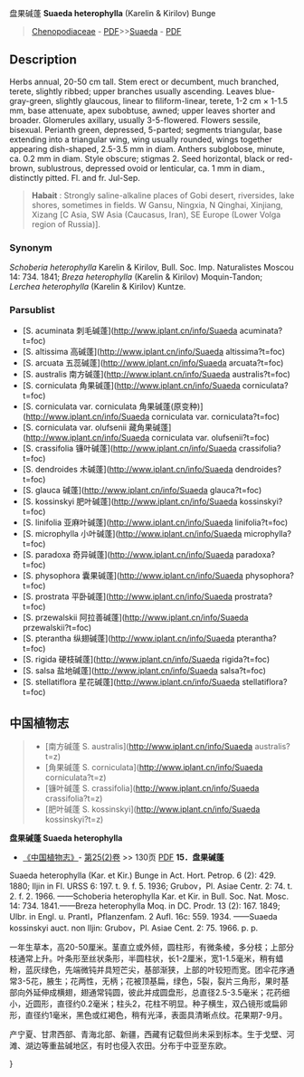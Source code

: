 盘果碱蓬 **Suaeda heterophylla** (Karelin & Kirilov) Bunge

> [Chenopodiaceae](http://www.iplant.cn/info/Chenopodiaceae?t=foc) - [PDF](http://www.iplant.cn/foc/pdf/Chenopodiaceae.pdf)>>[Suaeda](http://www.iplant.cn/info/Suaeda?t=foc) - [PDF](http://www.iplant.cn/foc/pdf/Suaeda.pdf)

## Description

Herbs annual, 20-50 cm tall. Stem erect or decumbent, much branched, terete, slightly ribbed; upper branches usually ascending. Leaves blue-gray-green, slightly glaucous, linear to filiform-linear, terete, 1-2 cm × 1-1.5 mm, base attenuate, apex subobtuse, awned; upper leaves shorter and broader. Glomerules axillary, usually 3-5-flowered. Flowers sessile, bisexual. Perianth green, depressed, 5-parted; segments triangular, base extending into a triangular wing, wing usually rounded, wings together appearing dish-shaped, 2.5-3.5 mm in diam. Anthers subglobose, minute, ca. 0.2 mm in diam. Style obscure; stigmas 2. Seed horizontal, black or red-brown, sublustrous, depressed ovoid or lenticular, ca. 1 mm in diam., distinctly pitted. Fl. and fr. Jul-Sep.


> **Habait** : 
> Strongly saline-alkaline places of Gobi desert, riversides, lake shores, sometimes in fields. W Gansu, Ningxia, N Qinghai, Xinjiang, Xizang [C Asia, SW Asia (Caucasus, Iran), SE Europe (Lower Volga region of Russia)].

### Synonym
*Schoberia* *heterophylla* Karelin & Kirilov, Bull. Soc. Imp. Naturalistes Moscou 14: 734. 1841; *Breza* *heterophylla* (Karelin & Kirilov) Moquin-Tandon; *Lerchea* *heterophylla* (Karelin & Kirilov) Kuntze.

### Parsublist

* [S.  acuminata  刺毛碱蓬](http://www.iplant.cn/info/Suaeda acuminata?t=foc)
* [S.  altissima  高碱蓬](http://www.iplant.cn/info/Suaeda altissima?t=foc)
* [S.  arcuata  五蕊碱蓬](http://www.iplant.cn/info/Suaeda arcuata?t=foc)
* [S.  australis  南方碱蓬](http://www.iplant.cn/info/Suaeda australis?t=foc)
* [S.  corniculata  角果碱蓬](http://www.iplant.cn/info/Suaeda corniculata?t=foc)
* [S.  corniculata var. corniculata  角果碱蓬(原变种)](http://www.iplant.cn/info/Suaeda corniculata var. corniculata?t=foc)
* [S.  corniculata var. olufsenii  藏角果碱蓬](http://www.iplant.cn/info/Suaeda corniculata var. olufsenii?t=foc)
* [S.  crassifolia  镰叶碱蓬](http://www.iplant.cn/info/Suaeda crassifolia?t=foc)
* [S.  dendroides  木碱蓬](http://www.iplant.cn/info/Suaeda dendroides?t=foc)
* [S.  glauca  碱蓬](http://www.iplant.cn/info/Suaeda glauca?t=foc)
* [S.  kossinskyi  肥叶碱蓬](http://www.iplant.cn/info/Suaeda kossinskyi?t=foc)
* [S.  linifolia  亚麻叶碱蓬](http://www.iplant.cn/info/Suaeda linifolia?t=foc)
* [S.  microphylla  小叶碱蓬](http://www.iplant.cn/info/Suaeda microphylla?t=foc)
* [S.  paradoxa  奇异碱蓬](http://www.iplant.cn/info/Suaeda paradoxa?t=foc)
* [S.  physophora  囊果碱蓬](http://www.iplant.cn/info/Suaeda physophora?t=foc)
* [S.  prostrata  平卧碱蓬](http://www.iplant.cn/info/Suaeda prostrata?t=foc)
* [S.  przewalskii  阿拉善碱蓬](http://www.iplant.cn/info/Suaeda przewalskii?t=foc)
* [S.  pterantha  纵翅碱蓬](http://www.iplant.cn/info/Suaeda pterantha?t=foc)
* [S.  rigida  硬枝碱蓬](http://www.iplant.cn/info/Suaeda rigida?t=foc)
* [S.  salsa  盐地碱蓬](http://www.iplant.cn/info/Suaeda salsa?t=foc)
* [S.  stellatiflora  星花碱蓬](http://www.iplant.cn/info/Suaeda stellatiflora?t=foc)


## 中国植物志

> * [南方碱蓬  S.  australis](http://www.iplant.cn/info/Suaeda australis?t=z)
> * [角果碱蓬  S.  corniculata](http://www.iplant.cn/info/Suaeda corniculata?t=z)
> * [镰叶碱蓬  S.  crassifolia](http://www.iplant.cn/info/Suaeda crassifolia?t=z)
> * [肥叶碱蓬  S.  kossinskyi](http://www.iplant.cn/info/Suaeda kossinskyi?t=z)


**盘果碱蓬 Suaeda heterophylla**

* [《中国植物志》](http://www.iplant.cn/frps)- [第25(2)卷](http://www.iplant.cn/frps/vol/25(2)) >> 130页 [PDF](http://www.iplant.cn/frps/pdf/25(2)/130.pdf)
**15．盘果碱蓬**

Suaeda heterophylla (Kar. et Kir.) Bunge in Act. Hort. Petrop. 6 (2): 429. 1880; Iljin in Fl. URSS 6: 197. t. 9. f. 5. 1936; Grubov，Pl. Asiae Centr. 2: 74. t. 2. f. 2. 1966. ——Schoberia heterophylla Kar. et Kir. in Bull. Soc. Nat. Mosc. 14: 734. 1841.——Breza heterophylla Moq. in DC. Prodr. 13 (2): 167. 1849; Ulbr. in Engl. u. Prantl，Pflanzenfam. 2 Aufl. 16c: 559. 1934. ——Suaeda kossinskyi auct. non Iljin: Grubov，Pl. Asiae Cent. 2: 75. 1966. p. p.

一年生草本，高20-50厘米。茎直立或外倾，圆柱形，有微条棱，多分枝；上部分枝通常上升。叶条形至丝状条形，半圆柱状，长1-2厘米，宽1-1.5毫米，稍有蜡粉，蓝灰绿色，先端微钝并具短芒尖，基部渐狭，上部的叶较短而宽。团伞花序通常3-5花，腋生；花两性，无柄；花被顶基扁，绿色，5裂，裂片三角形，果时基部向外延伸成横翅，翅通常钝圆，彼此并成圆盘形，总直径2.5-3.5毫米；花药细小，近圆形，直径约0.2毫米；柱头2，花柱不明显。种子横生，双凸镜形或扁卵形，直径约1毫米，黑色或红褐色，稍有光泽，表面具清晰点纹。花果期7-9月。

产宁夏、甘肃西部、青海北部、新疆，西藏有记载但尚未采到标本。生于戈壁、河滩、湖边等重盐碱地区，有时也侵入农田。分布于中亚至东欧。

}